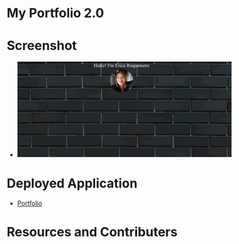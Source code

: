 # My Portfolio 2.0

# Screenshot

* ![](./assets/images/portfolio.png)

# Deployed Application

* [Portfolio](https://ricapi96.github.io/portfolio-updated/)

# Resources and Contributers
